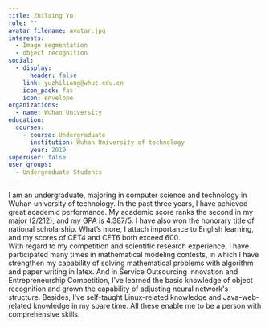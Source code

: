 ```yaml
---
title: Zhilaing Yu
role: ""
avatar_filename: avatar.jpg
interests:
  - Image segmentation
  - object recognition
social:
  - display:
      header: false
    link: yuzhiliang@whut.edu.cn
    icon_pack: fas
    icon: envelope
organizations:
  - name: Wuhan University
education:
  courses:
    - course: Undergraduate
      institution: Wuhan University of technology
      year: 2019
superuser: false
user_groups:
  - Undergraduate Students
---
```

<!--StartFragment-->

I am an undergraduate, majoring in computer science and technology in Wuhan university of technology. In the past three years, I have achieved great academic performance. My academic score ranks the second in my major (2/212), and my GPA is 4.387/5. I have also won the honorary title of national scholarship. What’s more, I attach importance to English learning, and my scores of CET4 and CET6 both exceed 600.\
With regard to my competition and scientific research experience, I have participated many times in mathematical modeling contests, in which I have strengthen my capability of solving mathematical problems with algorithm and paper writing in latex. And in Service Outsourcing Innovation and Entrepreneurship Competition, I’ve learned the basic knowledge of object recognition and grown the capability of adjusting neural network's structure. Besides, I’ve self-taught Linux-related knowledge and Java-web-related knowledge in my spare time. All these enable me to be a person with comprehensive skills.

<!--EndFragment-->